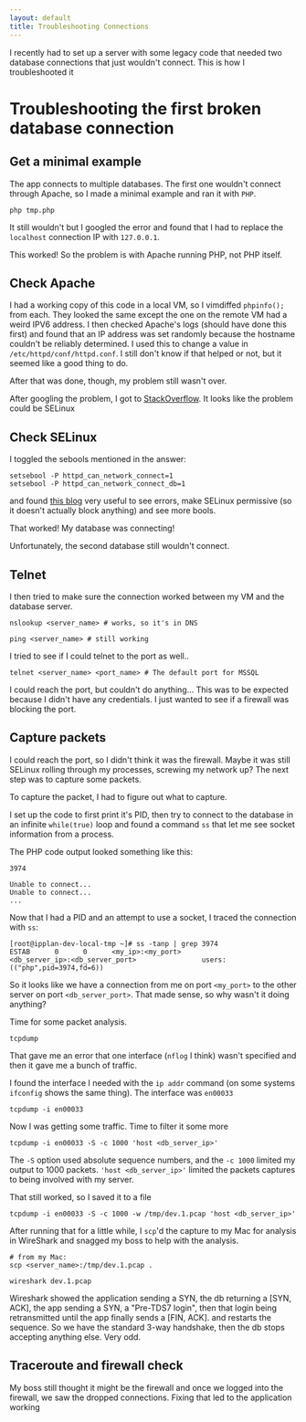 ```yaml
---
layout: default
title: Troubleshooting Connections
---
```


I recently had to set up a server with some legacy code that needed two
database connections that just wouldn't connect. This is how I troubleshooted
it

# Troubleshooting the first broken database connection

## Get a minimal example

The app connects to multiple databases. The first one
wouldn't connect through Apache, so I made a minimal example and ran it with
`PHP`.

```
php tmp.php
```

It still wouldn't but I googled the error and found that I had to replace the
`localhost` connection IP with `127.0.0.1`.

This worked! So the problem is with Apache running PHP, not PHP itself.

## Check Apache

I had a working copy of this code in a local VM, so I vimdiffed `phpinfo();`
from each. They looked the same except the one on the remote VM had a weird
IPV6 address.  I then checked Apache's logs (should have done this first) and
found that an IP address was set randomly because the hostname couldn't be
reliably determined. I used this to change a value in
`/etc/httpd/conf/httpd.conf`. I still don't know if that helped or not, but it
seemed like a good thing to do.

After that was done, though, my problem still wasn't over.

After googling the problem, I got to
[StackOverflow](http://stackoverflow.com/q/4078205/2958070). It looks like the
problem could be SELinux

## Check SELinux

I toggled the sebools mentioned in the answer:

```
setsebool -P httpd_can_network_connect=1
setsebool -P httpd_can_network_connect_db=1
```

and found [this
blog](https://major.io/2012/01/25/getting-started-with-selinux/) very useful to
see errors, make SELinux permissive (so it doesn't actually block anything) and
see more bools.

That worked! My database was connecting!

Unfortunately, the second database still wouldn't connect.

## Telnet

I then tried to make sure the connection worked between my VM and the database server.

```
nslookup <server_name> # works, so it's in DNS

ping <server_name> # still working
```

I tried to see if I could telnet to the port as well..

```
telnet <server_name> <port_name> # The default port for MSSQL
```

I could reach the port, but couldn't do anything... This was to be expected
because I didn't have any credentials. I just wanted to see if a firewall was
blocking the port.

## Capture packets

I could reach the port, so I didn't think it was the firewall. Maybe it was
still SELinux rolling through my processes, screwing my network up? The next
step was to capture some packets.

To capture the packet, I had to figure out what to capture.

I set up the code to first print it's PID, then try to connect to the database
in an infinite `while(true)` loop and found a command `ss` that let me see
socket information from a process.

The PHP code output looked something like this:

```
3974

Unable to connect...
Unable to connect...
...
```

Now that I had a PID and an attempt to use a socket, I traced the connection
with `ss`:

```
[root@ipplan-dev-local-tmp ~]# ss -tanp | grep 3974
ESTAB      0      0      <my_ip>:<my_port>              <db_server_ip>:<db_server_port>                users:(("php",pid=3974,fd=6))
```

So it looks like we have a connection from me on port `<my_port>` to the other
server on port `<db_server_port>`. That made sense, so why wasn't it doing
anything?

Time for some packet analysis.

```
tcpdump
```

That gave me an error that one interface (`nflog` I think) wasn't specified and
then it gave me a bunch of traffic.

I found the interface I needed with the `ip addr` command (on some systems
`ifconfig` shows the same thing). The interface was `en00033`

```
tcpdump -i en00033
```

Now I was getting some traffic. Time to filter it some more

```
tcpdump -i en00033 -S -c 1000 'host <db_server_ip>'
```

The `-S` option used absolute sequence numbers, and the `-c 1000` limited my
output to 1000 packets. `'host <db_server_ip>'` limited the packets captures to
being involved with my server.

That still worked, so I saved it to a file

```
tcpdump -i en00033 -S -c 1000 -w /tmp/dev.1.pcap 'host <db_server_ip>'
```

After running that for a little while, I `scp`'d the capture to my Mac for
analysis in WireShark and snagged my boss to help with the analysis.

```
# from my Mac:
scp <server_name>:/tmp/dev.1.pcap .

wireshark dev.1.pcap
```

Wireshark showed the application sending a SYN, the db returning a [SYN, ACK],
the app sending a SYN, a "Pre-TDS7 login", then that login being retransmitted
until the app finally sends a [FIN, ACK]. and restarts the sequence.  So we
have the standard 3-way handshake, then the db stops accepting anything else.
Very odd.

## Traceroute and firewall check

My boss still thought it might be the firewall and once we logged into the
firewall, we saw the dropped connections. Fixing that led to the application
working

